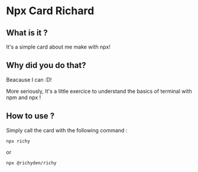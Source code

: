 # Npx Card Richard

## What is it ?

It's a simple card about me make with npx!

## Why did you do that?

Beacause I can :D!

More seriously, It's a little exercice to understand the basics of terminal with npm and npx !

## How to use ?

Simply call the card with the following command :

`npx richy` 

or

`npx @richyden/richy`